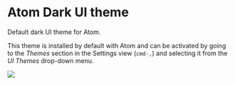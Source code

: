 # Atom Dark UI theme

Default dark UI theme for Atom.

This theme is installed by default with Atom and can be activated by going to
the _Themes_ section in the Settings view (`cmd-,`) and selecting it from the
_UI Themes_ drop-down menu.

![](https://raw.githubusercontent.com/dcunited08/atom-dcunited08-ui/master/screen_shot.png)
